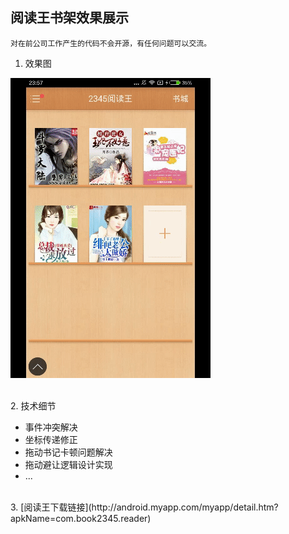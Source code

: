 阅读王书架效果展示
---
	对在前公司工作产生的代码不会开源，有任何问题可以交流。

1.	效果图

![](./image-shelf.gif)

<br/>
2. 技术细节

- 事件冲突解决
- 坐标传递修正
- 拖动书记卡顿问题解决
- 拖动避让逻辑设计实现
- ...

<br/>
3. [阅读王下载链接](http://android.myapp.com/myapp/detail.htm?apkName=com.book2345.reader)
